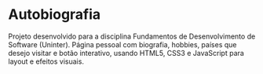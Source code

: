 # Autobiografia
Projeto desenvolvido para a disciplina Fundamentos de Desenvolvimento de Software (Uninter). Página pessoal com biografia, hobbies, países que desejo visitar e botão interativo, usando HTML5, CSS3 e JavaScript para layout e efeitos visuais.
